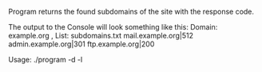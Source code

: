 Program returns the found subdomains of the site with the response code.

The output to the Console will look something like this:
Domain: example.org , List: subdomains.txt
mail.example.org|512
admin.example.org|301
ftp.example.org|200

Usage: ./program -d <domain> -l <subdomainlist>
